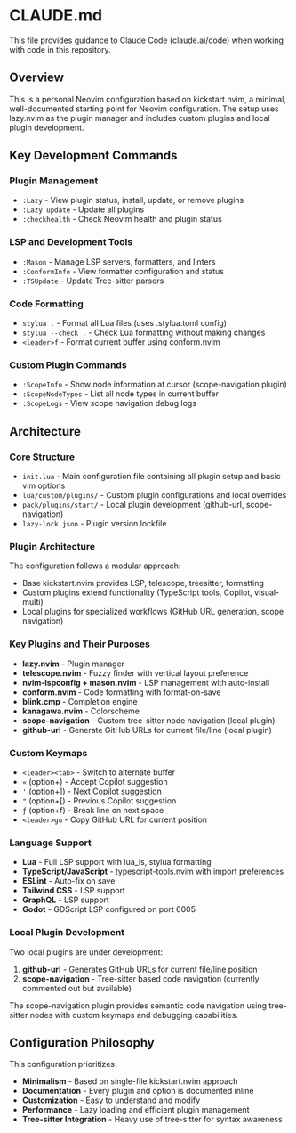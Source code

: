 # CLAUDE.md

This file provides guidance to Claude Code (claude.ai/code) when working with code in this repository.

## Overview

This is a personal Neovim configuration based on kickstart.nvim, a minimal, well-documented starting point for Neovim configuration. The setup uses lazy.nvim as the plugin manager and includes custom plugins and local plugin development.

## Key Development Commands

### Plugin Management
- `:Lazy` - View plugin status, install, update, or remove plugins
- `:Lazy update` - Update all plugins
- `:checkhealth` - Check Neovim health and plugin status

### LSP and Development Tools
- `:Mason` - Manage LSP servers, formatters, and linters
- `:ConformInfo` - View formatter configuration and status
- `:TSUpdate` - Update Tree-sitter parsers

### Code Formatting
- `stylua .` - Format all Lua files (uses .stylua.toml config)
- `stylua --check .` - Check Lua formatting without making changes
- `<leader>f` - Format current buffer using conform.nvim

### Custom Plugin Commands
- `:ScopeInfo` - Show node information at cursor (scope-navigation plugin)
- `:ScopeNodeTypes` - List all node types in current buffer
- `:ScopeLogs` - View scope navigation debug logs

## Architecture

### Core Structure
- `init.lua` - Main configuration file containing all plugin setup and basic vim options
- `lua/custom/plugins/` - Custom plugin configurations and local overrides
- `pack/plugins/start/` - Local plugin development (github-url, scope-navigation)
- `lazy-lock.json` - Plugin version lockfile

### Plugin Architecture
The configuration follows a modular approach:
- Base kickstart.nvim provides LSP, telescope, treesitter, formatting
- Custom plugins extend functionality (TypeScript tools, Copilot, visual-multi)
- Local plugins for specialized workflows (GitHub URL generation, scope navigation)

### Key Plugins and Their Purposes
- **lazy.nvim** - Plugin manager
- **telescope.nvim** - Fuzzy finder with vertical layout preference
- **nvim-lspconfig + mason.nvim** - LSP management with auto-install
- **conform.nvim** - Code formatting with format-on-save
- **blink.cmp** - Completion engine
- **kanagawa.nvim** - Colorscheme
- **scope-navigation** - Custom tree-sitter node navigation (local plugin)
- **github-url** - Generate GitHub URLs for current file/line (local plugin)

### Custom Keymaps
- `<leader><tab>` - Switch to alternate buffer
- `«` (option+\) - Accept Copilot suggestion
- `'` (option+]) - Next Copilot suggestion
- `"` (option+[) - Previous Copilot suggestion
- `ƒ` (option+f) - Break line on next space
- `<leader>gu` - Copy GitHub URL for current position

### Language Support
- **Lua** - Full LSP support with lua_ls, stylua formatting
- **TypeScript/JavaScript** - typescript-tools.nvim with import preferences
- **ESLint** - Auto-fix on save
- **Tailwind CSS** - LSP support
- **GraphQL** - LSP support
- **Godot** - GDScript LSP configured on port 6005

### Local Plugin Development
Two local plugins are under development:
1. **github-url** - Generates GitHub URLs for current file/line position
2. **scope-navigation** - Tree-sitter based code navigation (currently commented out but available)

The scope-navigation plugin provides semantic code navigation using tree-sitter nodes with custom keymaps and debugging capabilities.

## Configuration Philosophy

This configuration prioritizes:
- **Minimalism** - Based on single-file kickstart.nvim approach
- **Documentation** - Every plugin and option is documented inline
- **Customization** - Easy to understand and modify
- **Performance** - Lazy loading and efficient plugin management
- **Tree-sitter Integration** - Heavy use of tree-sitter for syntax awareness